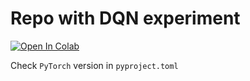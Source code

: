 # Repo with DQN experiment

[![Open In Colab](https://colab.research.google.com/assets/colab-badge.svg)](http://colab.research.google.com/github/NikiforovG/DQN/blob/develop/DQN.ipynb)

Check `PyTorch` version in `pyproject.toml`